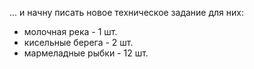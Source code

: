 ... и начну писать новое техническое задание для них:
- молочная река - 1 шт.
- кисельные берега - 2 шт.
- мармеладные рыбки - 12 шт.

